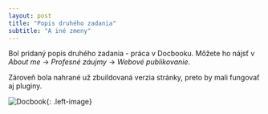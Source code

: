 ```yaml
---
layout: post
title: "Popis druhého zadania"
subtitle: "A iné zmeny"
---
```

Bol pridaný popis druhého zadania - práca v Docbooku. Môžete ho nájsť v _About me_ -\> _Profesné záujmy_ -\> _Webové publikovanie_.

Zároveň bola nahrané už zbuildovaná verzia stránky, preto by mali fungovať aj pluginy.

![Docbook](http://orm-chimera-prod.s3.amazonaws.com/1234000000058/images/docbook_duck.png "Docbook"){: .left-image}